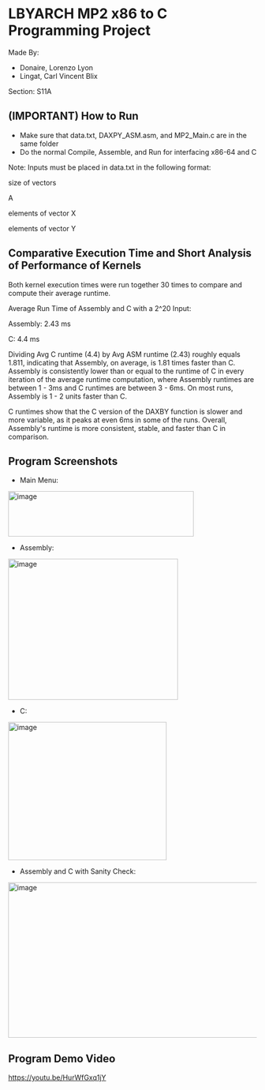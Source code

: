 # LBYARCH MP2 x86 to C Programming Project

Made By:
* Donaire, Lorenzo Lyon
* Lingat, Carl Vincent Blix
  
Section: S11A

## (IMPORTANT) How to Run

* Make sure that data.txt, DAXPY_ASM.asm, and MP2_Main.c are in the same folder
* Do the normal Compile, Assemble, and Run for interfacing x86-64 and C

Note: Inputs must be placed in data.txt in the following format:

size of vectors

A

elements of vector X

elements of vector Y


## Comparative Execution Time and Short Analysis of Performance of Kernels

Both kernel execution times were run together 30 times to compare and compute their average runtime.

Average Run Time of Assembly and C with a 2^20 Input:

Assembly: 2.43 ms

C: 4.4 ms

Dividing Avg C runtime (4.4) by Avg ASM runtime (2.43) roughly equals 1.811, indicating that Assembly, on average, is 1.81 times faster than C. Assembly is consistently lower than or equal to the runtime of C in every iteration of the average runtime computation, where Assembly runtimes are between 1 - 3ms and C runtimes are between 3 - 6ms. On most runs, Assembly is 1 - 2 units faster than C.

C runtimes show that the C version of the DAXBY function is slower and more variable, as it peaks at even 6ms in some of the runs. Overall, Assembly's runtime is more consistent, stable, and faster than C in comparison.

## Program Screenshots
* Main Menu:
<img width="376" height="92" alt="image" src="https://github.com/user-attachments/assets/d94263b3-2bad-419b-9274-07c4d8a69849" />

* Assembly:
<img width="344" height="286" alt="image" src="https://github.com/user-attachments/assets/ab98edb3-99c6-4ad1-a3c4-11cd4d7611f0" />

 
* C:
<img width="321" height="280" alt="image" src="https://github.com/user-attachments/assets/65ee27dd-d8ba-43b4-9e75-c1c698de0626" />

* Assembly and C with Sanity Check:
<img width="534" height="315" alt="image" src="https://github.com/user-attachments/assets/1589919c-0714-4145-a4e8-41b9e034ef00" />

## Program Demo Video
https://youtu.be/HurWfGxq1jY
